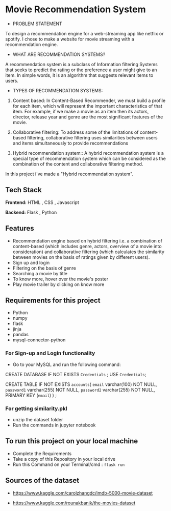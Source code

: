 
# Movie Recommendation System

- PROBLEM STATEMENT

To design a recommendation engine for a web-streaming app like netflix or spotify. I chose to make a website for movie streaming with a recommendation engine.

- WHAT ARE RECOMMENDATION SYSTEMS? 

A recommendation system is a subclass of Information filtering Systems that seeks to predict the rating or the preference a user might give to an item. In simple words, it is an algorithm that suggests relevant items to users. 

- TYPES OF RECOMMENDATION SYSTEMS: 
 
1)	Content based: 
In Content-Based Recommender, we must build a profile for each item, which will represent the important characteristics of that item. For example, if we make a movie as an item then its actors, director, release year and genre are the most significant features of the movie. 

2)	Collaborative filtering: 
To address some of the limitations of content-based filtering, collaborative filtering uses similarities between users and items simultaneously to provide recommendations

2)	Hybrid recommendation system:: 
A hybrid recommendation system is a special type of recommendation system which can be considered as the combination of the content and collaborative filtering method.

In this project i've made a "Hybrid recommendation system".


## Tech Stack

**Frontend:** HTML , CSS , Javascript 

**Backend:** Flask , Python


## Features

- Recommendation engine based on hybrid filtering i.e. a combination of content-based (which includes genre, actors, overview of a movie into consideration) and collaborative filtering (which calculates the similarity between movies on the basis of ratings given by different users).
- Sign up and login
- Filtering on the basis of genre
- Searching a movie by title
- To know more, hover over the movie's poster
- Play movie trailer by clicking on know more

## Requirements for this project

- Python
- numpy
- flask
- jinja
- pandas
- mysql-connector-python

### For Sign-up and Login functionality
 - Go to your MySQL and run the following command:
  
  
CREATE DATABASE IF NOT EXISTS `Credentials` ;
USE `Credentials`;

CREATE TABLE IF NOT EXISTS `accounts`(
    `email` varchar(100) NOT NULL,
    `password1` varchar(255) NOT NULL,
    `password2` varchar(255) NOT NULL,
    PRIMARY KEY (`email`)
) ;

### For getting similarity.pkl 

- unzip the dataset folder
- Run the commands in jupyter notebook

## To run this project on your local machine
- Complete the Requirements
- Take a copy of this Repository in your local drive
- Run this Command on your Terminal/cmd : `flask run`

## Sources of the dataset

- https://www.kaggle.com/carolzhangdc/imdb-5000-movie-dataset

- https://www.kaggle.com/rounakbanik/the-movies-dataset
